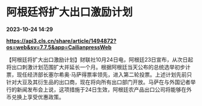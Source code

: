 # 阿根廷将扩大出口激励计划

**2023-10-24 14:29**

**https://api3.cls.cn/share/article/1494872?os=web&sv=7.7.5&app=CailianpressWeb**

【阿根廷将扩大出口激励计划】财联社10月24日电，阿根廷23日宣布，从次日起将出口刺激计划范围扩大并延长一个月。根据阿根廷当天公布的总统选举初步计票，现任经济部长塞尔希奥·马萨得票率领先，进入第二轮投票。上述计划先前只针对大豆及其衍生品的出口商，现在将向所有出口部门开放。马萨在与外国记者举行的新闻发布会上说，这项措施于24日生效，阿根廷农产品出口公司将能够在外币兑换上享受优惠政策。